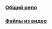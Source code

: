 ### [Общий репо](https://github.com/YouContent/YouContent)
### [Файлы из видео](https://github.com/YouContent/files)
